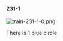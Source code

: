 #### 231-1
![train-231-1-0.png](https://github.com/lil-lab/nlvr/raw/master/nlvr/train/images/77/train-231-1-0.png "train-231-1-0.png")

There is 1 blue circle